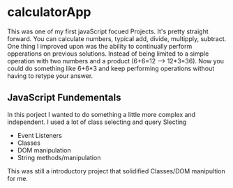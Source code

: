 # calculatorApp
<p>This was one of my first javaScript focued Projects. It's pretty straight forward. You can calculate numbers, typical add, divide, multipply, subtract.
One thing I improved upon was the ability to continually perform opperations on previous solutions. Instead of being limited to a simple operation with two numbers and a product (6+6=12 --> 12*3=36). Now you could do something like 6+6*3 and keep performing operations without having to retype your answer.
<h2>JavaScript Fundementals</h2>
<p>In this porject I wanted to do something a little more complex and independent. I used a lot of class selecting and query Slecting</p>
<ul>
<li>Event Listeners</li>
<li>Classes</li>
<li>DOM manipulation</li>
 <li>String methods/manipulation</li>
</ul>

<p>This was still a introductory project that solidified Classes/DOM manipultion for me.</p>
